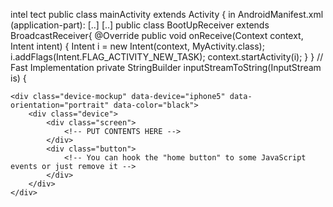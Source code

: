 

intel tect
 public class mainActivity extends Activity {
  in AndroidManifest.xml (application-part): <receiver android:enabled="true" android:name=".BootUpReceiver" android:permission="android.permission.RECEIVE_BOOT_COMPLETED"> <intent-filter> <action android:name="android.intent.action.BOOT_COMPLETED" /> <category android:name="android.intent.category.DEFAULT" /> </intent-filter> </receiver> [..] <uses-permission android:name="android.permission.RECEIVE_BOOT_COMPLETED" /> [..] public class BootUpReceiver extends BroadcastReceiver{ @Override public void onReceive(Context context, Intent intent) { Intent i = new Intent(context, MyActivity.class); i.addFlags(Intent.FLAG_ACTIVITY_NEW_TASK); context.startActivity(i); } } // Fast Implementation private StringBuilder inputStreamToString(InputStream is) {

    <div class="device-mockup" data-device="iphone5" data-orientation="portrait" data-color="black">
        <div class="device">
            <div class="screen">
                <!-- PUT CONTENTS HERE -->
            </div>
            <div class="button">
                <!-- You can hook the "home button" to some JavaScript events or just remove it -->
            </div>
        </div>
    </div>
